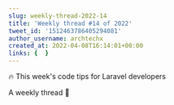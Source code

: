 ```yaml
---
slug: weekly-thread-2022-14
title: 'Weekly thread #14 of 2022'
tweet_id: '1512463786405294081'
author_username: archtechx
created_at: 2022-04-08T16:14:01+00:00
links: {  }
---
```

🔥 This week's code tips for Laravel developers

A weekly thread 🧵